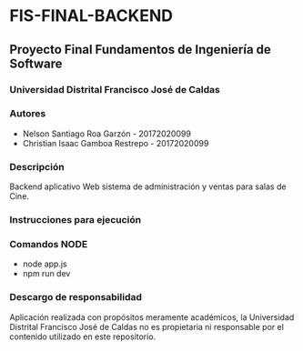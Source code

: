# FIS-FINAL-BACKEND
## Proyecto Final Fundamentos de Ingeniería de Software
### Universidad Distrital Francisco José de Caldas

### Autores
- Nelson Santiago Roa Garzón - 20172020099
- Christian Isaac Gamboa Restrepo - 20172020099

### Descripción
Backend aplicativo Web sistema de administración y ventas para salas de Cine.

### Instrucciones para ejecución


### Comandos NODE
- node app.js
- npm run dev

### Descargo de responsabilidad
Aplicación realizada con propósitos meramente académicos, 
la Universidad Distrital Francisco José de Caldas no es propietaria
ni responsable por el contenido utilizado en este repositorio.
